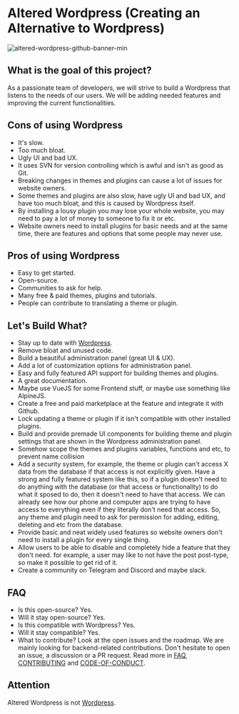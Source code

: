 # Altered Wordpress (Creating an Alternative to Wordpress)

![altered-wordpress-github-banner-min](https://user-images.githubusercontent.com/44144724/219922313-9c68f3dc-c036-4fbb-aeb6-7c7b9d818274.png)

## What is the goal of this project?

As a passionate team of developers, we will strive to build a Wordpress that listens to the needs of our users. We will be adding needed features and improving the current functionalities.

## Cons of using Wordpress

- It's slow.
- Too much bloat.
- Ugly UI and bad UX.
- It uses SVN for version controlling which is awful and isn't as good as Git.
- Breaking changes in themes and plugins can cause a lot of issues for website owners.
- Some themes and plugins are also slow, have ugly UI and bad UX, and have too much bloat, and this is caused by Wordpress itself.
- By installing a lousy plugin you may lose your whole website, you may need to pay a lot of money to someone to fix it or etc.
- Website owners need to install plugins for basic needs and at the same time, there are features and options that some people may never use.

## Pros of using Wordpress

- Easy to get started.
- Open-source.
- Communities to ask for help.
- Many free & paid themes, plugins and tutorials.
- People can contribute to translating a theme or plugin.

## Let's Build What?

- Stay up to date with [Wordpress](https://github.com/wordPress/wordpress-develop).
- Remove bloat and unused code.
- Build a beautiful administration panel (great UI & UX).
- Add a lot of customization options for administration panel.
- Easy and fully featured API support for building themes and plugins.
- A great documentation.
- Maybe use VueJS for some Frontend stuff, or maybe use something like AlpineJS.
- Create a free and paid marketplace at the feature and integrate it with Github.
- Lock updating a theme or plugin if it isn't compatible with other installed plugins.
- Build and provide premade UI components for building theme and plugin settings that are shown in the Wordpress administration panel.
- Somehow scope the themes and plugins variables, functions and etc, to prevent name collision
- Add a security system, for example, the theme or plugin can't access X data from the database if that access is not explicitly given. Have a strong and fully featured system like this, so if a plugin doesn't need to do anything with the database (or that access or functionality) to do what it sposed to do, then it doesn't need to have that access. We can already see how our phone and computer apps are trying to have access to everything even if they literally don't need that access. So, any theme and plugin need to ask for permission for adding, editing, deleting and etc from the database.
- Provide basic and neat widely used features so website owners don't need to install a plugin for every single thing.
- Allow users to be able to disable and completely hide a feature that they don't need. for example, a user may like to not have the post post-type, so make it possible to get rid of it.
- Create a community on Telegram and Discord and maybe slack.

## FAQ

- Is this open-source? Yes.
- Will it stay open-source? Yes.
- Is this compatible with Wordpress? Yes.
- Will it stay compatible? Yes.
- What to contribute? Look at the open issues and the roadmap. We are mainly looking for backend-related contributions. Don't hesitate to open an issue, a discussion or a PR request. Read more in [FAQ](./FAQ.md), [CONTRIBUTING](./CONTRIBUTING.md) and [CODE-OF-CONDUCT](./CODE-OF-CONDUCT.md).

## Attention

Altered Wordpress is not [Wordpress](http://wordpress.org).
